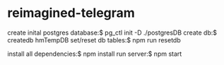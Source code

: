 # reimagined-telegram

create inital postgres database:$     pg_ctl init -D ./postgresDB
create db:$                           createdb hmTempDB
set/reset db tables:$                 npm run resetdb

install all dependencies:$            npm install
run server:$                          npm start

